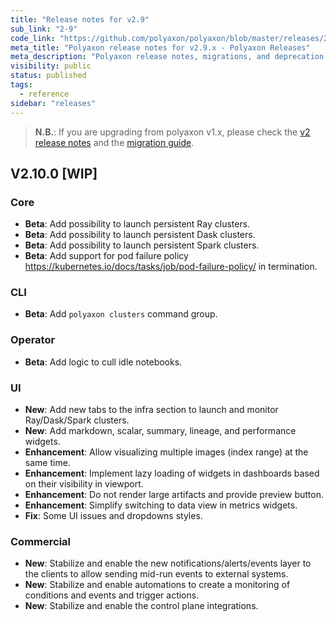 ```yaml
---
title: "Release notes for v2.9"
sub_link: "2-9"
code_link: "https://github.com/polyaxon/polyaxon/blob/master/releases/2-9.md"
meta_title: "Polyaxon release notes for v2.9.x - Polyaxon Releases"
meta_description: "Polyaxon release notes, migrations, and deprecation notes for v2.9.x."
visibility: public
status: published
tags:
  - reference
sidebar: "releases"
---
```


> **N.B.**: If you are upgrading from polyaxon v1.x, please check the [v2 release notes](/docs/releases/2-0/) and the [migration guide](/docs/resources/migration/#migration-from-v1x-to-v2y).

## V2.10.0 [WIP]

### Core

 * **Beta**: Add possibility to launch persistent Ray clusters.
 * **Beta**: Add possibility to launch persistent Dask clusters.
 * **Beta**: Add possibility to launch persistent Spark clusters.
 * **Beta**: Add support for pod failure policy https://kubernetes.io/docs/tasks/job/pod-failure-policy/ in termination.

### CLI

 * **Beta**: Add `polyaxon clusters` command group.

### Operator

 * **Beta**: Add logic to cull idle notebooks.

### UI

 * **New**: Add new tabs to the infra section to launch and monitor Ray/Dask/Spark clusters.
 * **New**: Add markdown, scalar, summary, lineage, and performance widgets.
 * **Enhancement**: Allow visualizing multiple images (index range) at the same time.
 * **Enhancement**: Implement lazy loading of widgets in dashboards based on their visibility in viewport.
 * **Enhancement**: Do not render large artifacts and provide preview button.
 * **Enhancement**: Simplify switching to data view in metrics widgets.
 * **Fix**: Some UI issues and dropdowns styles.

### Commercial

 * **New**: Stabilize and enable the new notifications/alerts/events layer to the clients to allow sending mid-run events to external systems.
 * **New**: Stabilize and enable automations to create a monitoring of conditions and events and trigger actions.
 * **New**: Stabilize and enable the control plane integrations.
